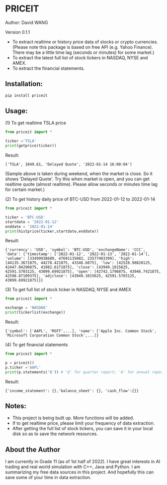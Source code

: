 # PRICEIT

Author: David WANG

Version 0.1.1

- To extract realtime or history price data of stocks or crypto currencies. 
(Please note this package is based on free API (e.g. Yahoo Finance). There may be a little time lag (seconds or minutes) for some market.)
- To extract the latest full list of stock tickers in NASDAQ, NYSE and AMEX.
- To extract the financial statements.

## Installation:
```bash
pip install priceit
```

## Usage:
(1) To get realtime TSLA price
```python
from priceit import *

ticker ='TSLA'
print(getprice(ticker))
```
Result:
```
['TSLA', 1049.61, 'Delayed Quote', '2022-01-14 16:00:04']
```
(Sample above is taken during weekend, when the market is close. So it shows 'Delayed Quote'. Try this when market is open, and you can get realtime quote (almost realtime). Please allow seconds or minutes time lag for certain market.)

(2) To get history daily price of BTC-USD from 2022-01-12 to 2022-01-14
```python
from priceit import *

ticker = 'BTC-USD'
startdate = '2022-01-12'
enddate = '2022-01-14'
print(histprice(ticker,startdate,enddate))
```
Result:
```
{'currency': 'USD', 'symbol': 'BTC-USD', 'exchangeName': 'CCC', 'data': {'timestamp': ['2022-01-12', '2022-01-13', '2022-01-14'], 'volume': [33499938689, 47691135082, 23577403399], 'high': [44135.3671875, 44278.421875, 43346.6875], 'low': [42528.98828125, 42447.04296875, 41982.6171875], 'close': [43949.1015625, 42591.5703125, 43099.69921875], 'open': [42742.1796875, 43946.7421875, 42598.87109375], 'adjclose': [43949.1015625, 42591.5703125, 43099.69921875]}}
```

(3) To get full list of stock ticker in NASDAQ, NYSE and AMEX
```python
from priceit import *

exchange = 'NASDAQ'
print(tickerlist(exchange))
```
Result:
```
{'symbol': ['AAPL', 'MSFT',...], 'name': ['Apple Inc. Common Stock', 'Microsoft Corporation Common Stock',...]}
```

(4) To get financial statements
```python
from priceit import *

p = priceit()
p.ticker ='AAPL'
print(p.statements('Q')) # 'Q' for quarter report; 'A' for annual report
```
Result:
```
{'income_statement': {},'balance_sheet': {}, 'cash_flow':{}}
```
## Notes:
- This project is being built up. More functions will be added.
- If to get realtime price, please limit your frequency of data extraction. 
- After getting the full list of stock tickers, you can save it in your local disk so as to save the network resources.

## About the Author
I am currently in Grade 11 (as of 1st half of 2022). I have great interests in AI trading and real world simulation with C++, Java and Python. I am summarizing my free data sources in this project. And hopefully this can save some of your time in data extraction. 